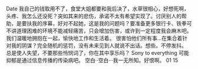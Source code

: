 Date 我自己的钱取用不了，食堂大姐都要和我后决了，水草很相心，好想死啊，头疼、我怎么还没死？突如其来的悲伤，承诺不太有希望实现了。讨厌别人的帮助，是要扶我的序幕，好对不起她，这是我的问题吗？要准备更多银行卡、铁拳可不讲道理困难的环境不能减轻痛苦，只会增加伤害，或许到一定程度我会麻木吧。 我们温暖地拥抱在一起，愉快地工作和生活着。 很害怕他们所有事…在集合着针对我的阴谋？完全随机的惩罚，没有未来见到人就说不出话。想些。不停发抖。 总是使人失望，不要那些怜悯词了，你在其中享乐吗？ Sony to everything 可能抑郁是通过信息传播的传染病吧。 空白··空白···我一无所知。好恨啊。 01 15

